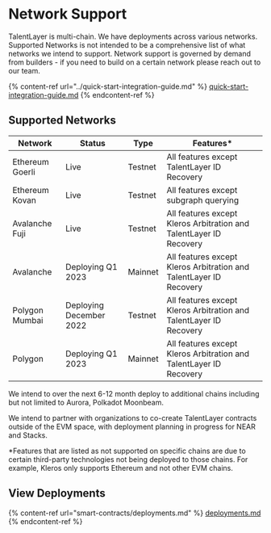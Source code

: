 # Network Support

TalentLayer is multi-chain. We have deployments across various networks. Supported Networks is not intended to be a comprehensive list of what networks we intend to support. Network support is governed by demand from builders - if you need to build on a certain network please reach out to our team.&#x20;

{% content-ref url="../quick-start-integration-guide.md" %}
[quick-start-integration-guide.md](../quick-start-integration-guide.md)
{% endcontent-ref %}

## Supported Networks&#x20;

| Network         | Status                  | Type    | Features\*                                                          |
| --------------- | ----------------------- | ------- | ------------------------------------------------------------------- |
| Ethereum Goerli | Live                    | Testnet | All features except TalentLayer ID Recovery                         |
| Ethereum Kovan  | Live                    | Testnet | All features except subgraph querying                               |
| Avalanche Fuji  | Live                    | Testnet | All features except Kleros Arbitration and TalentLayer ID Recovery  |
| Avalanche       | Deploying Q1 2023       | Mainnet | All features except Kleros Arbitration and TalentLayer ID Recovery  |
| Polygon Mumbai  | Deploying December 2022 | Testnet | All features except Kleros Arbitration and TalentLayer ID Recovery  |
| Polygon         | Deploying Q1 2023       | Mainnet | All features except Kleros Arbitration and TalentLayer ID Recovery  |

We intend to over the next 6-12 month deploy to additional chains including but not limited to Aurora, Polkadot Moonbeam.&#x20;

We intend to partner with organizations to co-create TalentLayer contracts outside of the EVM space, with deployment planning in progress for NEAR and Stacks.&#x20;

\*Features that are listed as not supported on specific chains are due to certain third-party technologies not being deployed to those chains. For example, Kleros only supports Ethereum and not other EVM chains.&#x20;

## View Deployments

{% content-ref url="smart-contracts/deployments.md" %}
[deployments.md](smart-contracts/deployments.md)
{% endcontent-ref %}
